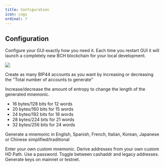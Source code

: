 ```yaml
---
title: Configuration
icon: cogs
ordinal: 7
---
```


## Configuration

Configure your GUI exactly how you need it. Each time you restart GUI it will launch a completely new BCH blockchain for your local development.

![](/images/gui4.png)

Create as many BIP44 accounts as you want by increasing or decreasing the "Total number of accounts to generate"

Increase/decrease the amount of entropy to change the length of the generated mnemonic.

- 16 bytes/128 bits for 12 words
- 20 bytes/160 bits for 15 words
- 24 bytes/192 bits for 18 words
- 28 bytes/224 bits for 21 words
- 32 bytes/256 bits for 24 words

Generate a mnemonic in English, Spanish, French, Italian, Korean, Japanese or Chinese simplified/traditional

Enter your own custom mnemonic. Derive addresses from your own custom HD Path. Use a password. Toggle between cashaddr and legacy addresses. Generate keys on mainnet or testnet.
